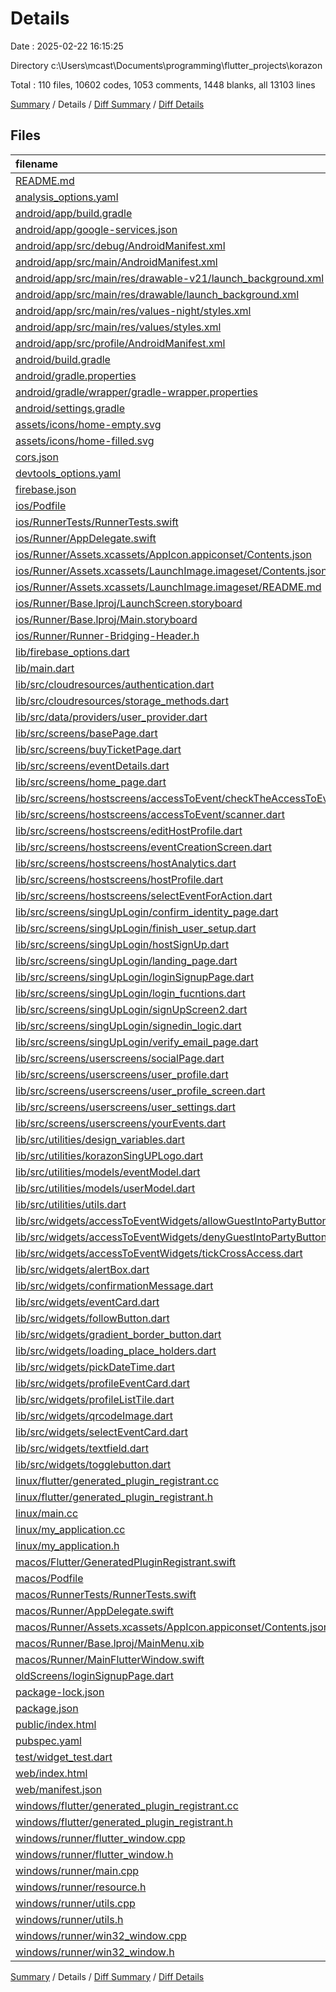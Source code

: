 # Details

Date : 2025-02-22 16:15:25

Directory c:\\Users\\mcast\\Documents\\programming\\flutter_projects\\korazon

Total : 110 files,  10602 codes, 1053 comments, 1448 blanks, all 13103 lines

[Summary](results.md) / Details / [Diff Summary](diff.md) / [Diff Details](diff-details.md)

## Files
| filename | language | code | comment | blank | total |
| :--- | :--- | ---: | ---: | ---: | ---: |
| [README.md](/README.md) | Markdown | 45 | 0 | 46 | 91 |
| [analysis\_options.yaml](/analysis_options.yaml) | YAML | 3 | 22 | 4 | 29 |
| [android/app/build.gradle](/android/app/build.gradle) | Gradle | 32 | 10 | 7 | 49 |
| [android/app/google-services.json](/android/app/google-services.json) | JSON | 54 | 0 | 1 | 55 |
| [android/app/src/debug/AndroidManifest.xml](/android/app/src/debug/AndroidManifest.xml) | XML | 3 | 4 | 1 | 8 |
| [android/app/src/main/AndroidManifest.xml](/android/app/src/main/AndroidManifest.xml) | XML | 41 | 11 | 1 | 53 |
| [android/app/src/main/res/drawable-v21/launch\_background.xml](/android/app/src/main/res/drawable-v21/launch_background.xml) | XML | 4 | 7 | 2 | 13 |
| [android/app/src/main/res/drawable/launch\_background.xml](/android/app/src/main/res/drawable/launch_background.xml) | XML | 4 | 7 | 2 | 13 |
| [android/app/src/main/res/values-night/styles.xml](/android/app/src/main/res/values-night/styles.xml) | XML | 9 | 9 | 1 | 19 |
| [android/app/src/main/res/values/styles.xml](/android/app/src/main/res/values/styles.xml) | XML | 9 | 9 | 1 | 19 |
| [android/app/src/profile/AndroidManifest.xml](/android/app/src/profile/AndroidManifest.xml) | XML | 3 | 4 | 1 | 8 |
| [android/build.gradle](/android/build.gradle) | Gradle | 16 | 0 | 3 | 19 |
| [android/gradle.properties](/android/gradle.properties) | Properties | 3 | 0 | 1 | 4 |
| [android/gradle/wrapper/gradle-wrapper.properties](/android/gradle/wrapper/gradle-wrapper.properties) | Properties | 5 | 0 | 1 | 6 |
| [android/settings.gradle](/android/settings.gradle) | Gradle | 22 | 2 | 5 | 29 |
| [assets/icons/home-empty.svg](/assets/icons/home-empty.svg) | XML | 1 | 0 | 0 | 1 |
| [assets/icons/home-filled.svg](/assets/icons/home-filled.svg) | XML | 1 | 0 | 0 | 1 |
| [cors.json](/cors.json) | JSON | 8 | 0 | 0 | 8 |
| [devtools\_options.yaml](/devtools_options.yaml) | YAML | 3 | 0 | 1 | 4 |
| [firebase.json](/firebase.json) | JSON | 60 | 0 | 1 | 61 |
| [ios/Podfile](/ios/Podfile) | Ruby | 33 | 2 | 10 | 45 |
| [ios/RunnerTests/RunnerTests.swift](/ios/RunnerTests/RunnerTests.swift) | Swift | 7 | 2 | 4 | 13 |
| [ios/Runner/AppDelegate.swift](/ios/Runner/AppDelegate.swift) | Swift | 12 | 0 | 2 | 14 |
| [ios/Runner/Assets.xcassets/AppIcon.appiconset/Contents.json](/ios/Runner/Assets.xcassets/AppIcon.appiconset/Contents.json) | JSON | 122 | 0 | 1 | 123 |
| [ios/Runner/Assets.xcassets/LaunchImage.imageset/Contents.json](/ios/Runner/Assets.xcassets/LaunchImage.imageset/Contents.json) | JSON | 23 | 0 | 1 | 24 |
| [ios/Runner/Assets.xcassets/LaunchImage.imageset/README.md](/ios/Runner/Assets.xcassets/LaunchImage.imageset/README.md) | Markdown | 3 | 0 | 2 | 5 |
| [ios/Runner/Base.lproj/LaunchScreen.storyboard](/ios/Runner/Base.lproj/LaunchScreen.storyboard) | XML | 36 | 1 | 1 | 38 |
| [ios/Runner/Base.lproj/Main.storyboard](/ios/Runner/Base.lproj/Main.storyboard) | XML | 28 | 1 | 1 | 30 |
| [ios/Runner/Runner-Bridging-Header.h](/ios/Runner/Runner-Bridging-Header.h) | C++ | 1 | 0 | 1 | 2 |
| [lib/firebase\_options.dart](/lib/firebase_options.dart) | Dart | 59 | 12 | 5 | 76 |
| [lib/main.dart](/lib/main.dart) | Dart | 38 | 5 | 7 | 50 |
| [lib/src/cloudresources/authentication.dart](/lib/src/cloudresources/authentication.dart) | Dart | 52 | 58 | 16 | 126 |
| [lib/src/cloudresources/storage\_methods.dart](/lib/src/cloudresources/storage_methods.dart) | Dart | 45 | 1 | 13 | 59 |
| [lib/src/data/providers/user\_provider.dart](/lib/src/data/providers/user_provider.dart) | Dart | 19 | 12 | 6 | 37 |
| [lib/src/screens/basePage.dart](/lib/src/screens/basePage.dart) | Dart | 176 | 4 | 25 | 205 |
| [lib/src/screens/buyTicketPage.dart](/lib/src/screens/buyTicketPage.dart) | Dart | 121 | 13 | 20 | 154 |
| [lib/src/screens/eventDetails.dart](/lib/src/screens/eventDetails.dart) | Dart | 230 | 13 | 14 | 257 |
| [lib/src/screens/home\_page.dart](/lib/src/screens/home_page.dart) | Dart | 127 | 10 | 17 | 154 |
| [lib/src/screens/hostscreens/accessToEvent/checkTheAccessToEvent.dart](/lib/src/screens/hostscreens/accessToEvent/checkTheAccessToEvent.dart) | Dart | 106 | 5 | 34 | 145 |
| [lib/src/screens/hostscreens/accessToEvent/scanner.dart](/lib/src/screens/hostscreens/accessToEvent/scanner.dart) | Dart | 43 | 7 | 21 | 71 |
| [lib/src/screens/hostscreens/editHostProfile.dart](/lib/src/screens/hostscreens/editHostProfile.dart) | Dart | 206 | 17 | 29 | 252 |
| [lib/src/screens/hostscreens/eventCreationScreen.dart](/lib/src/screens/hostscreens/eventCreationScreen.dart) | Dart | 347 | 31 | 84 | 462 |
| [lib/src/screens/hostscreens/hostAnalytics.dart](/lib/src/screens/hostscreens/hostAnalytics.dart) | Dart | 15 | 0 | 2 | 17 |
| [lib/src/screens/hostscreens/hostProfile.dart](/lib/src/screens/hostscreens/hostProfile.dart) | Dart | 316 | 9 | 44 | 369 |
| [lib/src/screens/hostscreens/selectEventForAction.dart](/lib/src/screens/hostscreens/selectEventForAction.dart) | Dart | 77 | 14 | 29 | 120 |
| [lib/src/screens/singUpLogin/confirm\_identity\_page.dart](/lib/src/screens/singUpLogin/confirm_identity_page.dart) | Dart | 17 | 0 | 6 | 23 |
| [lib/src/screens/singUpLogin/finish\_user\_setup.dart](/lib/src/screens/singUpLogin/finish_user_setup.dart) | Dart | 164 | 19 | 20 | 203 |
| [lib/src/screens/singUpLogin/hostSignUp.dart](/lib/src/screens/singUpLogin/hostSignUp.dart) | Dart | 134 | 1 | 18 | 153 |
| [lib/src/screens/singUpLogin/landing\_page.dart](/lib/src/screens/singUpLogin/landing_page.dart) | Dart | 131 | 5 | 22 | 158 |
| [lib/src/screens/singUpLogin/loginSignupPage.dart](/lib/src/screens/singUpLogin/loginSignupPage.dart) | Dart | 328 | 32 | 73 | 433 |
| [lib/src/screens/singUpLogin/login\_fucntions.dart](/lib/src/screens/singUpLogin/login_fucntions.dart) | Dart | 0 | 0 | 1 | 1 |
| [lib/src/screens/singUpLogin/signUpScreen2.dart](/lib/src/screens/singUpLogin/signUpScreen2.dart) | Dart | 333 | 70 | 44 | 447 |
| [lib/src/screens/singUpLogin/signedin\_logic.dart](/lib/src/screens/singUpLogin/signedin_logic.dart) | Dart | 29 | 1 | 4 | 34 |
| [lib/src/screens/singUpLogin/verify\_email\_page.dart](/lib/src/screens/singUpLogin/verify_email_page.dart) | Dart | 30 | 0 | 7 | 37 |
| [lib/src/screens/userscreens/socialPage.dart](/lib/src/screens/userscreens/socialPage.dart) | Dart | 342 | 109 | 51 | 502 |
| [lib/src/screens/userscreens/user\_profile.dart](/lib/src/screens/userscreens/user_profile.dart) | Dart | 397 | 5 | 53 | 455 |
| [lib/src/screens/userscreens/user\_profile\_screen.dart](/lib/src/screens/userscreens/user_profile_screen.dart) | Dart | 192 | 13 | 27 | 232 |
| [lib/src/screens/userscreens/user\_settings.dart](/lib/src/screens/userscreens/user_settings.dart) | Dart | 52 | 0 | 3 | 55 |
| [lib/src/screens/userscreens/yourEvents.dart](/lib/src/screens/userscreens/yourEvents.dart) | Dart | 119 | 98 | 36 | 253 |
| [lib/src/utilities/design\_variables.dart](/lib/src/utilities/design_variables.dart) | Dart | 85 | 10 | 59 | 154 |
| [lib/src/utilities/korazonSingUPLogo.dart](/lib/src/utilities/korazonSingUPLogo.dart) | Dart | 57 | 1 | 3 | 61 |
| [lib/src/utilities/models/eventModel.dart](/lib/src/utilities/models/eventModel.dart) | Dart | 47 | 11 | 21 | 79 |
| [lib/src/utilities/models/userModel.dart](/lib/src/utilities/models/userModel.dart) | Dart | 67 | 0 | 12 | 79 |
| [lib/src/utilities/utils.dart](/lib/src/utilities/utils.dart) | Dart | 134 | 23 | 41 | 198 |
| [lib/src/widgets/accessToEventWidgets/allowGuestIntoPartyButton.dart](/lib/src/widgets/accessToEventWidgets/allowGuestIntoPartyButton.dart) | Dart | 46 | 5 | 10 | 61 |
| [lib/src/widgets/accessToEventWidgets/denyGuestIntoPartyButton.dart](/lib/src/widgets/accessToEventWidgets/denyGuestIntoPartyButton.dart) | Dart | 31 | 0 | 4 | 35 |
| [lib/src/widgets/accessToEventWidgets/tickCrossAccess.dart](/lib/src/widgets/accessToEventWidgets/tickCrossAccess.dart) | Dart | 36 | 0 | 6 | 42 |
| [lib/src/widgets/alertBox.dart](/lib/src/widgets/alertBox.dart) | Dart | 68 | 1 | 2 | 71 |
| [lib/src/widgets/confirmationMessage.dart](/lib/src/widgets/confirmationMessage.dart) | Dart | 42 | 29 | 2 | 73 |
| [lib/src/widgets/eventCard.dart](/lib/src/widgets/eventCard.dart) | Dart | 179 | 13 | 19 | 211 |
| [lib/src/widgets/followButton.dart](/lib/src/widgets/followButton.dart) | Dart | 45 | 0 | 3 | 48 |
| [lib/src/widgets/gradient\_border\_button.dart](/lib/src/widgets/gradient_border_button.dart) | Dart | 63 | 0 | 11 | 74 |
| [lib/src/widgets/loading\_place\_holders.dart](/lib/src/widgets/loading_place_holders.dart) | Dart | 24 | 0 | 3 | 27 |
| [lib/src/widgets/pickDateTime.dart](/lib/src/widgets/pickDateTime.dart) | Dart | 33 | 6 | 10 | 49 |
| [lib/src/widgets/profileEventCard.dart](/lib/src/widgets/profileEventCard.dart) | Dart | 136 | 7 | 14 | 157 |
| [lib/src/widgets/profileListTile.dart](/lib/src/widgets/profileListTile.dart) | Dart | 33 | 3 | 8 | 44 |
| [lib/src/widgets/qrcodeImage.dart](/lib/src/widgets/qrcodeImage.dart) | Dart | 74 | 2 | 19 | 95 |
| [lib/src/widgets/selectEventCard.dart](/lib/src/widgets/selectEventCard.dart) | Dart | 83 | 7 | 35 | 125 |
| [lib/src/widgets/textfield.dart](/lib/src/widgets/textfield.dart) | Dart | 33 | 0 | 4 | 37 |
| [lib/src/widgets/togglebutton.dart](/lib/src/widgets/togglebutton.dart) | Dart | 53 | 0 | 6 | 59 |
| [linux/flutter/generated\_plugin\_registrant.cc](/linux/flutter/generated_plugin_registrant.cc) | C++ | 11 | 4 | 5 | 20 |
| [linux/flutter/generated\_plugin\_registrant.h](/linux/flutter/generated_plugin_registrant.h) | C++ | 5 | 5 | 6 | 16 |
| [linux/main.cc](/linux/main.cc) | C++ | 5 | 0 | 2 | 7 |
| [linux/my\_application.cc](/linux/my_application.cc) | C++ | 82 | 17 | 26 | 125 |
| [linux/my\_application.h](/linux/my_application.h) | C++ | 7 | 7 | 5 | 19 |
| [macos/Flutter/GeneratedPluginRegistrant.swift](/macos/Flutter/GeneratedPluginRegistrant.swift) | Swift | 24 | 3 | 4 | 31 |
| [macos/Podfile](/macos/Podfile) | Ruby | 33 | 1 | 10 | 44 |
| [macos/RunnerTests/RunnerTests.swift](/macos/RunnerTests/RunnerTests.swift) | Swift | 7 | 2 | 4 | 13 |
| [macos/Runner/AppDelegate.swift](/macos/Runner/AppDelegate.swift) | Swift | 8 | 0 | 2 | 10 |
| [macos/Runner/Assets.xcassets/AppIcon.appiconset/Contents.json](/macos/Runner/Assets.xcassets/AppIcon.appiconset/Contents.json) | JSON | 68 | 0 | 1 | 69 |
| [macos/Runner/Base.lproj/MainMenu.xib](/macos/Runner/Base.lproj/MainMenu.xib) | XML | 343 | 0 | 1 | 344 |
| [macos/Runner/MainFlutterWindow.swift](/macos/Runner/MainFlutterWindow.swift) | Swift | 12 | 0 | 4 | 16 |
| [oldScreens/loginSignupPage.dart](/oldScreens/loginSignupPage.dart) | Dart | 324 | 63 | 80 | 467 |
| [package-lock.json](/package-lock.json) | JSON | 2,807 | 0 | 1 | 2,808 |
| [package.json](/package.json) | JSON | 7 | 0 | 1 | 8 |
| [public/index.html](/public/index.html) | HTML | 79 | 6 | 5 | 90 |
| [pubspec.yaml](/pubspec.yaml) | YAML | 49 | 53 | 10 | 112 |
| [test/widget\_test.dart](/test/widget_test.dart) | Dart | 14 | 10 | 7 | 31 |
| [web/index.html](/web/index.html) | HTML | 23 | 15 | 5 | 43 |
| [web/manifest.json](/web/manifest.json) | JSON | 35 | 0 | 1 | 36 |
| [windows/flutter/generated\_plugin\_registrant.cc](/windows/flutter/generated_plugin_registrant.cc) | C++ | 21 | 4 | 5 | 30 |
| [windows/flutter/generated\_plugin\_registrant.h](/windows/flutter/generated_plugin_registrant.h) | C++ | 5 | 5 | 6 | 16 |
| [windows/runner/flutter\_window.cpp](/windows/runner/flutter_window.cpp) | C++ | 49 | 7 | 16 | 72 |
| [windows/runner/flutter\_window.h](/windows/runner/flutter_window.h) | C++ | 20 | 5 | 9 | 34 |
| [windows/runner/main.cpp](/windows/runner/main.cpp) | C++ | 30 | 4 | 10 | 44 |
| [windows/runner/resource.h](/windows/runner/resource.h) | C++ | 9 | 6 | 2 | 17 |
| [windows/runner/utils.cpp](/windows/runner/utils.cpp) | C++ | 54 | 2 | 10 | 66 |
| [windows/runner/utils.h](/windows/runner/utils.h) | C++ | 8 | 6 | 6 | 20 |
| [windows/runner/win32\_window.cpp](/windows/runner/win32_window.cpp) | C++ | 210 | 24 | 55 | 289 |
| [windows/runner/win32\_window.h](/windows/runner/win32_window.h) | C++ | 48 | 31 | 24 | 103 |

[Summary](results.md) / Details / [Diff Summary](diff.md) / [Diff Details](diff-details.md)